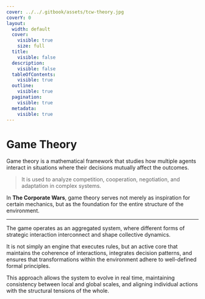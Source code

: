```yaml
---
cover: ../../.gitbook/assets/tcw-theory.jpg
coverY: 0
layout:
  width: default
  cover:
    visible: true
    size: full
  title:
    visible: false
  description:
    visible: false
  tableOfContents:
    visible: true
  outline:
    visible: true
  pagination:
    visible: true
  metadata:
    visible: true
---
```


# Game Theory

Game theory is a mathematical framework that studies how multiple agents interact in situations where their decisions mutually affect the outcomes.

> It is used to analyze competition, cooperation, negotiation, and adaptation in complex systems.

In **The Corporate Wars**, game theory serves not merely as inspiration for certain mechanics, but as the foundation for the entire structure of the environment.

***

The game operates as an aggregated system, where different forms of strategic interaction interconnect and shape collective dynamics.

It is not simply an engine that executes rules, but an active core that maintains the coherence of interactions, integrates decision patterns, and ensures that transformations within the environment adhere to well-defined formal principles.

This approach allows the system to evolve in real time, maintaining consistency between local and global scales, and aligning individual actions with the structural tensions of the whole.
